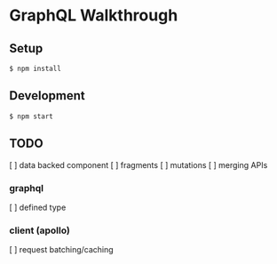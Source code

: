# GraphQL Walkthrough

## Setup

```
$ npm install
```

## Development

```
$ npm start
```

## TODO

[ ] data backed component
[ ] fragments
[ ] mutations
[ ] merging APIs

### graphql

[ ] defined type

### client (apollo) 

[ ] request batching/caching